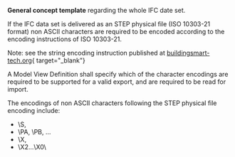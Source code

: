 ﻿**General concept template** regarding the whole IFC date set.

If the IFC data set is delivered as an STEP physical file (ISO 10303-21 format) non ASCII characters are required to be encoded according to the encoding instructions of ISO 10303-21.

Note: see the string encoding instruction published at [buildingsmart-tech.org](http://buildingsmart-tech.org/developers/get-started/string-encoding){ target="_blank"}

A Model View Definition shall specify which of the character encodings are required to be supported for a valid export, and are required to be read for import.

The encodings of non ASCII characters following the STEP physical file encoding include:

*  \S\,
*  \PA\, \PB\, ...&nbsp;
*  \X\,
*  \X2\...\X0\